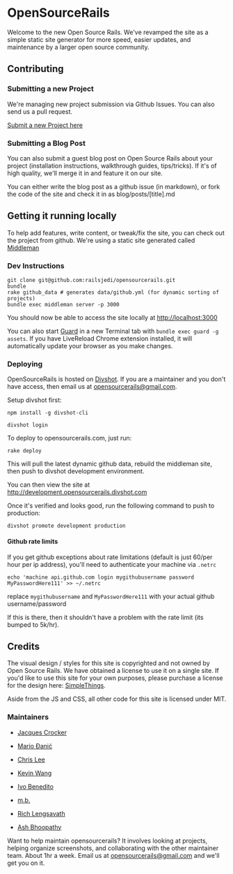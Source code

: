 # OpenSourceRails

Welcome to the new Open Source Rails. We've revamped the site as a simple static site generator for more speed, easier updates, and maintenance by a larger open source community.

## Contributing

### Submitting a new Project

We're managing new project submission via Github Issues. You can also send us a pull request.

[Submit a new Project here](https://github.com/railsjedi/opensourcerails/issues/new?title=Submit%20a%20new%20project&body=Description%20of%20Project)


### Submitting a Blog Post

You can also submit a guest blog post on Open Source Rails about your project (installation instructions, walkthrough guides, tips/tricks). If it's of high quality, we'll merge it in and feature it on our site.

You can either write the blog post as a github issue (in markdown), or fork the code of the site and check it in as blog/posts/[title].md


## Getting it running locally

To help add features, write content, or tweak/fix the site, you can check out the project from github. We're using a static site generated called [Middleman](http://middlemanapp.com)


### Dev Instructions

    git clone git@github.com:railsjedi/opensourcerails.git
    bundle
    rake github_data # generates data/github.yml (for dynamic sorting of projects)
    bundle exec middleman server -p 3000

You should now be able to access the site locally at <http://localhost:3000>

You can also start [Guard](https://github.com/guard/guard) in a new Terminal tab with `bundle exec guard -g assets`. If you have LiveReload Chrome extension installed, it will automatically update your browser as you make changes.


### Deploying

OpenSourceRails is hosted on [Divshot](http://www.divshot.com). If you are a maintainer and you don't have access, then email us at opensourcerails@gmail.com.

Setup divshot first:

    npm install -g divshot-cli

    divshot login

To deploy to opensourcerails.com, just run:

    rake deploy

This will pull the latest dynamic github data, rebuild the middleman site, then push to divshot development environment.

You can then view the site at <http://development.opensourcerails.divshot.com>

Once it's verified and looks good, run the following command to push to production:
    
    divshot promote development production



#### Github rate limits

If you get github exceptions about rate limitations (default is just 60/per hour per ip address), you'll need to authenticate your machine via `.netrc`

    echo 'machine api.github.com login mygithubusername password MyPasswordHere111' >> ~/.netrc

replace `mygithubusername` and `MyPasswordHere111` with your actual github username/password

If this is there, then it shouldn't have a problem with the rate limit (its bumped to 5k/hr).


## Credits

The visual design / styles for this site is copyrighted and not owned by Open Source Rails. We have obtained a license to use it on a single site. If you'd like to use this site for your own purposes, please purchase a license for the design here: [SimpleThings](http://themeforest.net/item/simplething-a-clean-html-template/3149829?ref=jcnetdev).

Aside from the JS and CSS, all other code for this site is licensed under MIT.


### Maintainers

* [Jacques Crocker](https://github.com/railsjedi)

* [Mario Đanić](https://github.com/mario)

* [Chris Lee](https://github.com/cglee)

* [Kevin Wang](https://github.com/knwang)

* [Ivo Benedito](https://github.com/ivobenedito)

* [m.b.](https://github.com/mbajur)

* [Rich Lengsavath](https://github.com/humanbagel)

* [Ash Bhoopathy](https://github.com/yakshaving)

Want to help maintain opensourcerails? It involves looking at projects, helping organize screenshots, and collaborating with the other maintainer team. About 1hr a week. Email us at <opensourcerails@gmail.com> and we'll get you on it.

